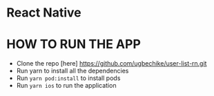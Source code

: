 # React Native

# HOW TO RUN THE APP
- Clone the repo [here] https://github.com/ugbechike/user-list-rn.git
- Run yarn to install all the dependencies
- Run `yarn pod:install` to install pods
- Run `yarn ios` to run the application